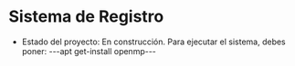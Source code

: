 <h1> Sistema de Registro </h1>

- Estado del proyecto: En construcción.
  Para ejecutar el sistema, debes poner:
  ---apt get-install openmp---
